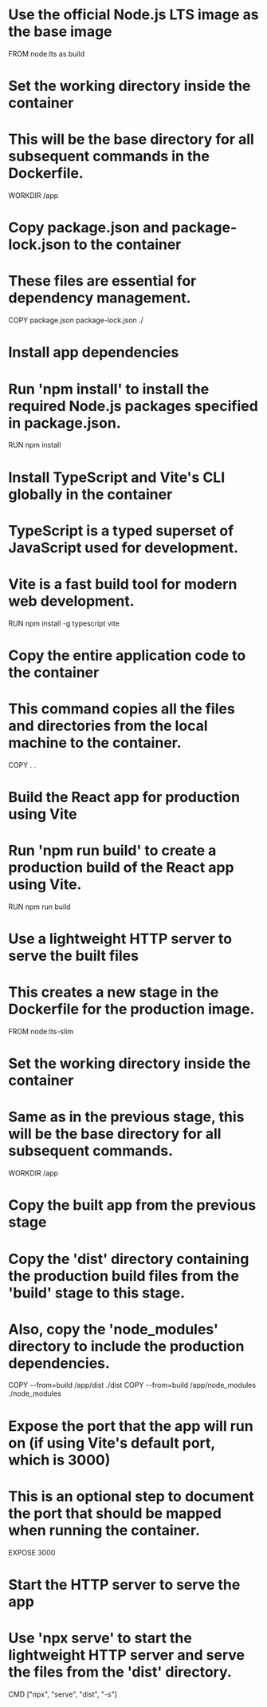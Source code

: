 # Use the official Node.js LTS image as the base image
FROM node:lts as build

# Set the working directory inside the container
# This will be the base directory for all subsequent commands in the Dockerfile.
WORKDIR /app

# Copy package.json and package-lock.json to the container
# These files are essential for dependency management.
COPY package.json package-lock.json ./

# Install app dependencies
# Run 'npm install' to install the required Node.js packages specified in package.json.
RUN npm install

# Install TypeScript and Vite's CLI globally in the container
# TypeScript is a typed superset of JavaScript used for development.
# Vite is a fast build tool for modern web development.
RUN npm install -g typescript vite

# Copy the entire application code to the container
# This command copies all the files and directories from the local machine to the container.
COPY . .

# Build the React app for production using Vite
# Run 'npm run build' to create a production build of the React app using Vite.
RUN npm run build

# Use a lightweight HTTP server to serve the built files
# This creates a new stage in the Dockerfile for the production image.
FROM node:lts-slim

# Set the working directory inside the container
# Same as in the previous stage, this will be the base directory for all subsequent commands.
WORKDIR /app

# Copy the built app from the previous stage
# Copy the 'dist' directory containing the production build files from the 'build' stage to this stage.
# Also, copy the 'node_modules' directory to include the production dependencies.
COPY --from=build /app/dist ./dist
COPY --from=build /app/node_modules ./node_modules

# Expose the port that the app will run on (if using Vite's default port, which is 3000)
# This is an optional step to document the port that should be mapped when running the container.
EXPOSE 3000

# Start the HTTP server to serve the app
# Use 'npx serve' to start the lightweight HTTP server and serve the files from the 'dist' directory.
CMD ["npx", "serve", "dist", "-s"]
